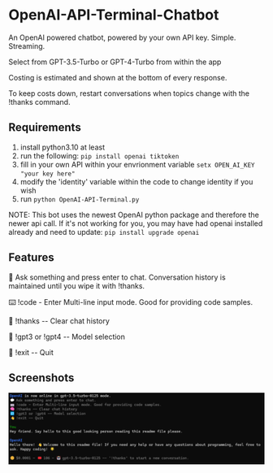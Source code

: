 # OpenAI-API-Terminal-Chatbot
An OpenAI powered chatbot, powered by your own API key. Simple. Streaming. 

Select from GPT-3.5-Turbo or GPT-4-Turbo from within the app

Costing is estimated and shown at the bottom of every response.

To keep costs down, restart conversations when topics change with the !thanks command.

## Requirements
1. install python3.10 at least
2. run the following: `pip install openai tiktoken`
3. fill in your own API within your envrionment variable 
`setx OPEN_AI_KEY "your key here"`
4. modify the 'identity' variable within the code to change identity if you wish
5. run `python OpenAI-API-Terminal.py`

NOTE: This bot uses the newest OpenAI python package and therefore the newer api call. If it's not working for you, you may have had openai installed already and need to update: `pip install upgrade openai`

## Features
💬 Ask something and press enter to chat. Conversation history is maintained until you wipe it with !thanks.

⌨️ !code - Enter Multi-line input mode. Good for providing code samples.

🧠 !thanks -- Clear chat history

🔁 !gpt3 or !gpt4 -- Model selection

👋 !exit -- Quit

## Screenshots

![Screenshot Of My App](screenshot.png)
